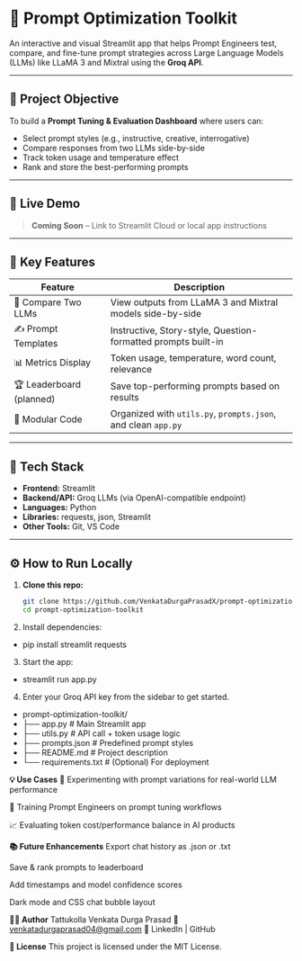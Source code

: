 # 🚀 Prompt Optimization Toolkit

An interactive and visual Streamlit app that helps Prompt Engineers test, compare, and fine-tune prompt strategies across Large Language Models (LLMs) like LLaMA 3 and Mixtral using the **Groq API**.

---

## 🎯 Project Objective

To build a **Prompt Tuning & Evaluation Dashboard** where users can:
- Select prompt styles (e.g., instructive, creative, interrogative)
- Compare responses from two LLMs side-by-side
- Track token usage and temperature effect
- Rank and store the best-performing prompts

---

## 📸 Live Demo

> **Coming Soon** – Link to Streamlit Cloud or local app instructions

---

## 🧠 Key Features

| Feature | Description |
|--------|-------------|
| 🔄 Compare Two LLMs | View outputs from LLaMA 3 and Mixtral models side-by-side |
| ✍️ Prompt Templates | Instructive, Story-style, Question-formatted prompts built-in |
| 📊 Metrics Display | Token usage, temperature, word count, relevance |
| 🏆 Leaderboard (planned) | Save top-performing prompts based on results |
| 📁 Modular Code | Organized with `utils.py`, `prompts.json`, and clean `app.py` |

---

## 🧪 Tech Stack

- **Frontend:** Streamlit
- **Backend/API:** Groq LLMs (via OpenAI-compatible endpoint)
- **Languages:** Python
- **Libraries:** requests, json, Streamlit
- **Other Tools:** Git, VS Code

---

## ⚙️ How to Run Locally

1. **Clone this repo:**
   ```bash
   git clone https://github.com/VenkataDurgaPrasadX/prompt-optimization-toolkit.git
   cd prompt-optimization-toolkit
2. Install dependencies:
  - pip install streamlit requests


3. Start the app:
  - streamlit run app.py

4. Enter your Groq API key from the sidebar to get started.
 -    prompt-optimization-toolkit/
- ├── app.py                # Main Streamlit app
- ├── utils.py              # API call + token usage logic
- ├── prompts.json          # Predefined prompt styles
- ├── README.md             # Project description
- └── requirements.txt      # (Optional) For deployment

**💡 Use Cases**
🔬 Experimenting with prompt variations for real-world LLM performance

🧪 Training Prompt Engineers on prompt tuning workflows

📈 Evaluating token cost/performance balance in AI products


**📚 Future Enhancements**
Export chat history as .json or .txt

Save & rank prompts to leaderboard

Add timestamps and model confidence scores

Dark mode and CSS chat bubble layout


**🧑‍💻 Author**
Tattukolla Venkata Durga Prasad
📧 venkatadurgaprasad04@gmail.com
🔗 LinkedIn | GitHub


**📜 License**
This project is licensed under the MIT License.



